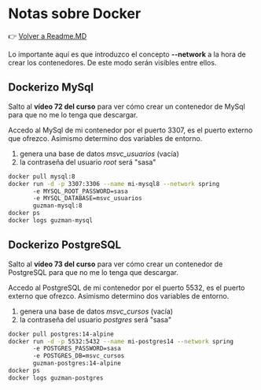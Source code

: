 # Notas sobre Docker

👉 [Volver a Readme.MD](Readme.MD)

Lo importante aquí es que introduzco el concepto **--network** a la hora de crear los contenedores.
De este modo serán visibles entre ellos. 

## Dockerizo  MySql

Salto al **vídeo 72 del curso** para ver cómo crear un contenedor de MySql para que no me lo tenga que descargar.

Accedo al MySql de mi contenedor por el puerto 3307, es el puerto externo que ofrezco.
Asimismo determino dos variables de entorno.
1. genera una base de datos *msvc_usuarios* (vacía)
2. la contraseña del usuario *root* será "sasa"
```bash
docker pull mysql:8
docker run -d -p 3307:3306 --name mi-mysql8 --network spring 
       -e MYSQL_ROOT_PASSWORD=sasa
       -e MYSQL_DATABASE=msvc_usuarios
       guzman-mysql:8
docker ps
docker logs guzman-mysql
```
## Dockerizo  PostgreSQL

Salto al **vídeo 73 del curso** para ver cómo crear un contenedor de PostgreSQL para que no me lo tenga que descargar.

Accedo al PostgreSQL de mi contenedor por el puerto 5532, es el puerto externo que ofrezco.
Asimismo determino dos variables de entorno.
1. genera una base de datos *msvc_cursos* (vacía)
2. la contraseña del usuario *postgres* será "sasa"
```bash
docker pull postgres:14-alpine
docker run -d -p 5532:5432 --name mi-postgres14 --network spring 
       -e POSTGRES_PASSWORD=sasa
       -e POSTGRES_DB=msvc_cursos
       guzman-postgres:14-alpine
docker ps
docker logs guzman-postgres
```